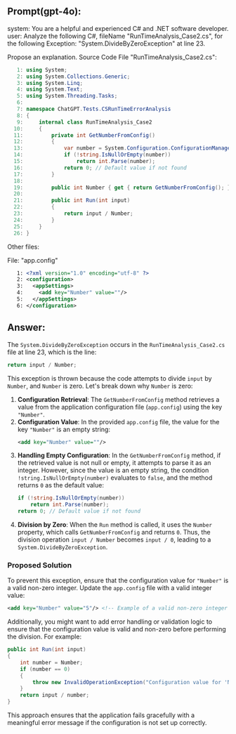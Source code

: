 ## Prompt(gpt-4o):
system: You are a helpful and experienced C# and .NET software developer.
user: Analyze the following C#, fileName "RunTimeAnalysis_Case2.cs", for the following Exception: "System.DivideByZeroException"
at line 23.  

Propose an explanation.
Source Code File "RunTimeAnalysis_Case2.cs":
```csharp
   1: using System;
   2: using System.Collections.Generic;
   3: using System.Linq;
   4: using System.Text;
   5: using System.Threading.Tasks;
   6: 
   7: namespace ChatGPT.Tests.CSRunTimeErrorAnalysis
   8: {
   9:     internal class RunTimeAnalysis_Case2
  10:     {
  11:         private int GetNumberFromConfig()
  12:         {
  13:             var number = System.Configuration.ConfigurationManager.AppSettings["Number"];
  14:             if (!string.IsNullOrEmpty(number))
  15:                 return int.Parse(number);
  16:             return 0; // Default value if not found
  17:         }
  18: 
  19:         public int Number { get { return GetNumberFromConfig(); } }
  20: 
  21:         public int Run(int input)
  22:         {
  23:             return input / Number;
  24:         }
  25:     }
  26: }

```

Other files:

File: "app.config"
```xml
   1: <?xml version="1.0" encoding="utf-8" ?>
   2: <configuration>
   3:   <appSettings>
   4:     <add key="Number" value=""/>
   5:   </appSettings>
   6: </configuration>

```
## Answer:
The `System.DivideByZeroException` occurs in the `RunTimeAnalysis_Case2.cs` file at line 23, which is the line:
```csharp
return input / Number;
```
This exception is thrown because the code attempts to divide `input` by `Number`, and `Number` is zero. Let's break down why `Number` is zero:
1. **Configuration Retrieval**: The `GetNumberFromConfig` method retrieves a value from the application configuration file (`app.config`) using the key `"Number"`.
2. **Configuration Value**: In the provided `app.config` file, the value for the key `"Number"` is an empty string:
   ```xml
   <add key="Number" value=""/>
   ```
3. **Handling Empty Configuration**: In the `GetNumberFromConfig` method, if the retrieved value is not null or empty, it attempts to parse it as an integer. However, since the value is an empty string, the condition `!string.IsNullOrEmpty(number)` evaluates to `false`, and the method returns `0` as the default value:
   ```csharp
   if (!string.IsNullOrEmpty(number))
       return int.Parse(number);
   return 0; // Default value if not found
   ```
4. **Division by Zero**: When the `Run` method is called, it uses the `Number` property, which calls `GetNumberFromConfig` and returns `0`. Thus, the division operation `input / Number` becomes `input / 0`, leading to a `System.DivideByZeroException`.
### Proposed Solution
To prevent this exception, ensure that the configuration value for `"Number"` is a valid non-zero integer. Update the `app.config` file with a valid integer value:
```xml
<add key="Number" value="5"/> <!-- Example of a valid non-zero integer -->
```
Additionally, you might want to add error handling or validation logic to ensure that the configuration value is valid and non-zero before performing the division. For example:
```csharp
public int Run(int input)
{
    int number = Number;
    if (number == 0)
    {
        throw new InvalidOperationException("Configuration value for 'Number' must be a non-zero integer.");
    }
    return input / number;
}
```
This approach ensures that the application fails gracefully with a meaningful error message if the configuration is not set up correctly.
